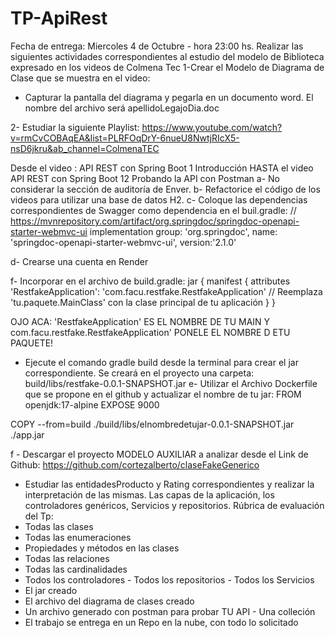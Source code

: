 # TP-ApiRest
Fecha de entrega: Miercoles 4 de Octubre - hora 23:00 hs.
Realizar las siguientes actividades correspondientes al estudio del modelo de Biblioteca expresado en los videos de Colmena Tec
1-Crear el Modelo de Diagrama de Clase que se muestra en el video:
- Capturar la pantalla del diagrama y pegarla en un documento word. El nombre del archivo será apellidoLegajoDia.doc
 
2- Estudiar la siguiente Playlist:
https://www.youtube.com/watch?v=rmCvCOBAqEA&list=PLRFOqDrY-6nueU8NwtjRIcX5-nsD6jkru&ab_channel=ColmenaTEC

Desde el video :
API REST con Spring Boot 1 Introducción HASTA el video  API REST con Spring Boot 12 Probando la API con Postman
a-  No considerar la sección de auditoría de Enver.
b- Refactorice el código  de los videos para utilizar una base de datos H2.
c- Coloque las dependencias correspondientes de Swagger como dependencia en el buil.gradle:
// https://mvnrepository.com/artifact/org.springdoc/springdoc-openapi-starter-webmvc-ui
implementation group: 'org.springdoc', name: 'springdoc-openapi-starter-webmvc-ui', version:'2.1.0'


d- Crearse una cuenta en Render

f- Incorporar en el archivo de build.gradle:
jar {
   manifest {
      attributes 'RestfakeApplication': 'com.facu.restfake.RestfakeApplication' // Reemplaza 'tu.paquete.MainClass' con la clase principal de tu aplicación
   }
}



OJO ACA: 'RestfakeApplication' ES EL NOMBRE DE TU MAIN Y com.facu.restfake.RestfakeApplication' PONELE EL NOMBRE D ETU PAQUETE!


- Ejecute el comando gradle build  desde la terminal para crear el jar correspondiente.
Se creará en el proyecto una carpeta:
build/libs/restfake-0.0.1-SNAPSHOT.jar
e-  Utilizar el Archivo Dockerfile que se propone en el github y actualizar el nombre de tu jar:
FROM openjdk:17-alpine
EXPOSE 9000

COPY --from=build ./build/libs/elnombredetujar-0.0.1-SNAPSHOT.jar ./app.jar


f - Descargar el proyecto MODELO AUXILIAR  a analizar desde el Link de Github:
https://github.com/cortezalberto/claseFakeGenerico


- Estudiar las entidadesProducto y Rating correspondientes y realizar la interpretación de las mismas.
Las capas de la aplicación, los controladores genéricos, Servicios y repositorios.
Rúbrica de evaluación del Tp:
- Todas las clases
- Todas las enumeraciones
- Propiedades y métodos en las clases
- Todas las relaciones 
- Todas las cardinalidades
- Todos los controladores - Todos los repositorios - Todos los Servicios
-  El jar creado 
- El archivo del diagrama de clases creado
- Un archivo generado con postman para probar TU API - Una colleción
- El trabajo se entrega en un Repo en la nube, con todo lo solicitado
